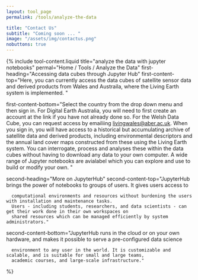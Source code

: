 ```yaml
---
layout: tool_page
permalink: /tools/analyze-the-data

title: "Contact Us"
subtitle: "Coming soon ... "
image: "/assets/img/contactus.png"
nobuttons: true
---
```

{% include tool-content.liquid
title="analyze the data with jupyter notebooks"
permal="Home / Tools / Analyze the Data"
first-heading="Accessing data cubes through Jupyter Hub"
first-content-top="Here, you can currently access the data cubes of satellite sensor data and derived products from Wales and Austraila​, where the Living Earth system is implemented.  "

first-content-bottom="​Select the country from the drop down menu and then sign in.  For Digital Earth Australia, you will need to first create an account at the link if you have not already done so.   For the Welsh Data Cube, you can request access by emailiing livingwales@aber.ac.uk.    When you sign in, you will have access to a historical but accumulating archive of satellite data and derived products, including environmental descriptors and the annual land cover maps constructed from these using the Living Earth system.   You can interrogate, process and analyses these within the data cubes without having to download any data to your own computer.   A wide range of Jupyter notebooks are avialabel which you can explore and use to build or modify your own.   "

second-heading="More on JupyterHub"
second-content-top="JupyterHub brings the power of notebooks to groups of users. It gives users      access to

      computational environments and resources without burdening the users with installation and maintenance tasks.
      Users - including students, researchers, and data scientists - can get their work done in their own workspaces on
      shared resources which can be managed efficiently by system administrators.​"

second-content-bottom="JupyterHub runs in the cloud or on your own hardware, and makes it possible to serve a pre-configured data science

      environment to any user in the world. It is customizable and scalable, and is suitable for small and large teams,
      academic courses, and large-scale infrastructure.​"

%}
